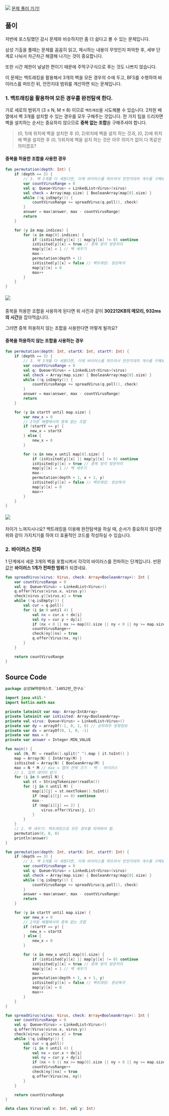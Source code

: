 ![](https://media.vlpt.us/images/blucky8649/post/50666659-21c3-4c66-b445-d08ed4f51048/%EC%8D%B8%EB%84%A4%EC%9D%B4%EB%A3%A8_%EC%82%BC%EC%84%B1-001%20(1).png)
[문제 풀러 가기!](https://www.acmicpc.net/problem/14502)

## 풀이

저번에 포스팅했던 감시 문제와 비슷하지만 좀 더 쉽다고 볼 수 있는 문제입니다.

삼성 기출을 풀때는 문제를 꼼꼼히 읽고, 제시하는 내용이 무엇인지 파악한 후, 세부 단계로 나눠서 차근차근 해결해 나가는 것이 중요합니다.

또한 시간 제한이 널널한 편이기 때문에 주먹구구식으로 푸는 것도 나쁘지 않습니다.

이 문제는 백트래킹을 활용해서 3개의 벽을 모든 경우의 수에 두고, BFS를 수행하여 바이러스를 퍼뜨린 뒤, 안전지대 범위를 계산하면 되는 문제입니다.

### 1. 백트래킹을 활용하여 모든 경우를 완전탐색 한다.
가로 세로의 범위가 (3 ≤ N, M ≤ 8) 이므로 `백트래킹`을 시도해볼 수 있습니다. 2차원 배열에서 벽 3개를 설치할 수 있는 경우를 모두 구해주는 것입니다. 한 가지 팁을 드리자면 벽을 설치하는 순서는 중요하지 않으므로 **중복 없는 조합**을 구해주셔야 합니다.

>(0, 1)에 위치에 벽을 설치한 후 (0, 2)위치에 벽을 설치 하는 것과, (0, 2)에 위치에 벽을 설치한 후 (0, 1)위치에 벽을 설치 하는 것은 아무 의미가 없이 다 똑같은 의미겠죠?

#### 중복을 허용한 조합을 사용한 경우
```kotlin
fun permutation(depth: Int) {
    if (depth == 3) {
        // 3. 벽 3개를 다 세웠다면, 이제 바이러스를 퍼뜨려서 안전지대의 개수를 구해보자.
        var countVirusRange = 0
        val q: Queue<Virus> = LinkedList<Virus>(virus)
        val check = Array(map.size) { BooleanArray(map[0].size) }
        while (!q.isEmpty()) {
            countVirusRange += spreadVirus(q.poll(), check)
        }
        answer = max(answer, max - countVirusRange)
        return
    }

    for (y in map.indices) {
        for (x in map[0].indices) {
            if (isVisited[y][x] || map[y][x] != 0) continue
            isVisited[y][x] = true // 중복 방지 방문처리
            map[y][x] = 1 // 벽 세우기
            max--
            permutation(depth + 1)
            isVisited[y][x] = false // 백트래킹: 원상복귀
            map[y][x] = 0
            max++
        }
    }
}
```
##### ![](https://images.velog.io/images/blucky8649/post/56fc080b-4cf9-40dd-a3e9-875fb6d3ea81/image.png)

중복을 허용한 조합을 사용하게 된다면 위 사진과 같이 **302212KB의 메모리, 932ms의 시간**을 잡아먹습니다.

그러면 중복 허용하지 않는 조합을 사용한다면 어떻게 될까요?
#### 중복을 허용하지 않는 조합을 사용하는 경우
```kotlin
fun permutation(depth: Int, startX: Int, startY: Int) {
    if (depth == 3) {
        // 3. 벽 3개를 다 세웠다면, 이제 바이러스를 퍼뜨려서 안전지대의 개수를 구해보자.
        var countVirusRange = 0
        val q: Queue<Virus> = LinkedList<Virus>(virus)
        val check = Array(map.size) { BooleanArray(map[0].size) }
        while (!q.isEmpty()) {
            countVirusRange += spreadVirus(q.poll(), check)
        }
        answer = max(answer, max - countVirusRange)
        return
    }

    for (y in startY until map.size) {
        var new_x = 0
        // 2차원 배열에서의 중복 없는 조합
        if (startY == y) {
           new_x = startX
        } else {
            new_x = 0
        }

        for (x in new_x until map[0].size) {
            if (isVisited[y][x] || map[y][x] != 0) continue
            isVisited[y][x] = true // 중복 방지 방문처리
            map[y][x] = 1 // 벽 세우기
            max--
            permutation(depth + 1, x + 1, y)
            isVisited[y][x] = false // 백트래킹: 원상복귀
            map[y][x] = 0
            max++
        }
    }
}
```

#### ![](https://images.velog.io/images/blucky8649/post/a99ff03e-b9c4-4c4a-93c0-f0c62d65f617/image.png)

차이가 느껴지시나요? 백트래킹을 이용해 완전탐색을 하실 때, 순서가 중요하지 않다면 위와 같이 가지치기를 하여 더 효율적인 코드를 작성하실 수 있습니다.

### 2. 바이러스 전파
1 단계에서 세운 3개의 벽을 포함시켜서 각각의 바이러스를 전파하는 단계입니다. 반환 값은 **바이러스 1개가 전파한 범위**가 되겠네요.
```kotlin
fun spreadVirus(virus: Virus, check: Array<BooleanArray>): Int {
    var countVirusRange = 0
    val q: Queue<Virus> = LinkedList<Virus>()
    q.offer(Virus(virus.x, virus.y))
    check[virus.y][virus.x] = true
    while (!q.isEmpty()) {
        val cur = q.poll()
        for (i in 0 until 4) {
            val nx = cur.x + dx[i]
            val ny = cur.y + dy[i]
            if (nx < 0 || nx >= map[0].size || ny < 0 || ny >= map.size || check[ny][nx] || map[ny][nx] != 0) continue
            countVirusRange++
            check[ny][nx] = true
            q.offer(Virus(nx, ny))
        }
    }

    return countVirusRange
}

```

## Source Code
```kotlin
package 삼성SW역량테스트.`14052번_연구소`

import java.util.*
import kotlin.math.max

private lateinit var map: Array<IntArray>
private lateinit var isVisited: Array<BooleanArray>
private val virus: Queue<Virus> = LinkedList<Virus>()
private var dy = arrayOf(-1, 0, 1, 0) // 상하좌우 방향정보
private var dx = arrayOf(0, 1, 0, -1)
private var max = 0
private var answer = Integer.MIN_VALUE

fun main() {
    val (N, M) = readln().split(" ").map { it.toInt() }
    map = Array(N) { IntArray(M) }
    isVisited = Array(N) { BooleanArray(M) }
    max = N * M // max = 맵의 전체 크기 - 벽 - 바이러스
    // 1. 입력 데이터 받기
    for (i in 0 until N) {
        val st = StringTokenizer(readln())
        for (j in 0 until M) {
            map[i][j] = st.nextToken().toInt()
            if (map[i][j] == 0) continue
            max--
            if (map[i][j] == 2) {
                virus.offer(Virus(j, i))
            }
        }
    }
    // 2. 벽 세우기: 백트래킹으로 모든 경우를 따져봐야 함.
    permutation(0, 0, 0)
    println(answer)
}

fun permutation(depth: Int, startX: Int, startY: Int) {
    if (depth == 3) {
        // 3. 벽 3개를 다 세웠다면, 이제 바이러스를 퍼뜨려서 안전지대의 개수를 구해보자.
        var countVirusRange = 0
        val q: Queue<Virus> = LinkedList<Virus>(virus)
        val check = Array(map.size) { BooleanArray(map[0].size) }
        while (!q.isEmpty()) {
            countVirusRange += spreadVirus(q.poll(), check)
        }
        answer = max(answer, max - countVirusRange)
        return
    }

    for (y in startY until map.size) {
        var new_x = 0
        // 2차원 배열에서의 중복 없는 조합
        if (startY == y) {
           new_x = startX
        } else {
            new_x = 0
        }

        for (x in new_x until map[0].size) {
            if (isVisited[y][x] || map[y][x] != 0) continue
            isVisited[y][x] = true // 중복 방지 방문처리
            map[y][x] = 1 // 벽 세우기
            max--
            permutation(depth + 1, x + 1, y)
            isVisited[y][x] = false // 백트래킹: 원상복귀
            map[y][x] = 0
            max++
        }
    }
}

fun spreadVirus(virus: Virus, check: Array<BooleanArray>): Int {
    var countVirusRange = 0
    val q: Queue<Virus> = LinkedList<Virus>()
    q.offer(Virus(virus.x, virus.y))
    check[virus.y][virus.x] = true
    while (!q.isEmpty()) {
        val cur = q.poll()
        for (i in 0 until 4) {
            val nx = cur.x + dx[i]
            val ny = cur.y + dy[i]
            if (nx < 0 || nx >= map[0].size || ny < 0 || ny >= map.size || check[ny][nx] || map[ny][nx] != 0) continue
            countVirusRange++
            check[ny][nx] = true
            q.offer(Virus(nx, ny))
        }
    }

    return countVirusRange
}

data class Virus(val x: Int, val y: Int)
```